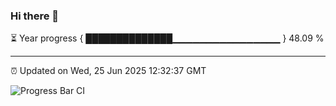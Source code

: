 ### Hi there 👋

⏳ Year progress { ██████████████▁▁▁▁▁▁▁▁▁▁▁▁▁▁▁▁ } 48.09 %

---

⏰ Updated on Wed, 25 Jun 2025 12:32:37 GMT

![Progress Bar CI](https://github.com/liununu/liununu/workflows/Progress%20Bar%20CI/badge.svg)
